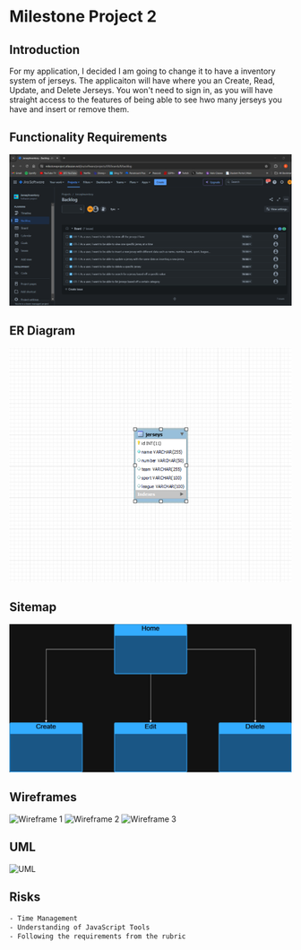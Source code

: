 # **Milestone Project 2**

## Introduction
For my application, I decided I am going to change it to have a inventory system of jerseys. The applicaiton will have where you an Create, Read, Update, and Delete Jerseys. You won't need to sign in, as you will have straight access to the features of being able to see hwo many jerseys you have and insert or remove them.

## Functionality Requirements
![User Stories](https://raw.githubusercontent.com/Eli9Saavedra/CST391Public/main/Milestone2/Images/Images/User%20Stories.png)

## ER Diagram
![ER Diagram](https://raw.githubusercontent.com/Eli9Saavedra/CST391Public/main/Milestone2/Images/Images/ER%20Diagram.png)

## Sitemap
![Sitemap](https://raw.githubusercontent.com/Eli9Saavedra/CST391Public/main/Milestone2/Images/Images/Sitemap.png)

## Wireframes
![Wireframe 1](https://raw.githubusercontent.com/Eli9Saavedra/cst391/main/Milestone%20Project/img/Wireframe1.png)
![Wireframe 2](https://raw.githubusercontent.com/Eli9Saavedra/cst391/main/Milestone%20Project/img/Wireframe2.png)
![Wireframe 3](https://raw.githubusercontent.com/Eli9Saavedra/cst391/main/Milestone%20Project/img/Wireframe3.png)

## UML
![UML](https://raw.githubusercontent.com/Eli9Saavedra/cst391/main/Milestone%20Project/img/UML.jpg)

## Risks
    - Time Management
    - Understanding of JavaScript Tools
    - Following the requirements from the rubric
